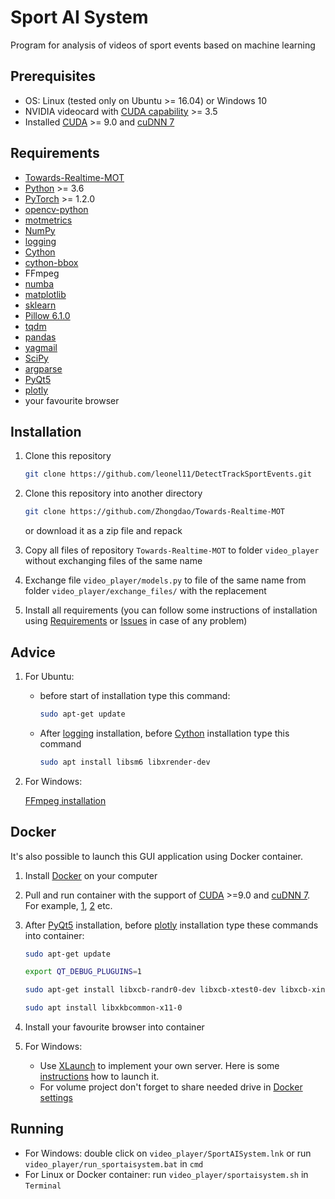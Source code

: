 # Sport AI System

Program for analysis of videos of sport events based on machine learning

## Prerequisites

* OS: Linux (tested only on Ubuntu >= 16.04) or Windows 10
* NVIDIA videocard with [CUDA capability](https://developer.nvidia.com/cuda-gpus) >= 3.5
* Installed [CUDA](https://developer.nvidia.com/cuda-toolkit) >= 9.0 and [cuDNN 7](https://docs.nvidia.com/deeplearning/sdk/cudnn-install/index.html)

## Requirements

* [Towards-Realtime-MOT](https://github.com/Zhongdao/Towards-Realtime-MOT)
* [Python](https://www.python.org/downloads/) >= 3.6
* [PyTorch](https://pytorch.org) >= 1.2.0
* [opencv-python](https://pypi.org/project/opencv-python)
* [motmetrics](https://pypi.org/project/motmetrics)
* [NumPy](pypi.org/project/numpy)
* [logging](https://pypi.org/project/logging)
* [Cython](https://pypi.org/project/Cython)
* [cython-bbox](https://pypi.org/project/cython-bbox)
* FFmpeg
* [numba](http://numba.pydata.org)
* [matplotlib](https://matplotlib.org/index.html)
* [sklearn](https://scikit-learn.org/stable/)
* [Pillow 6.1.0](https://pypi.org/project/Pillow/6.1.0/)
* [tqdm](https://github.com/tqdm/tqdm)
* [pandas](https://pypi.org/project/pandas)
* [yagmail](https://pypi.org/project/yagmail)
* [SciPy](https://www.scipy.org/install.html)
* [argparse](https://pypi.org/project/argparse)
* [PyQt5](https://pypi.org/project/PyQt5)
* [plotly](https://plotly.com/python/getting-started/)
* your favourite browser

## Installation

1. Clone this repository
    ```bash
    git clone https://github.com/leonel11/DetectTrackSportEvents.git
    ```
    
2. Clone this repository into another directory
    ```bash
    git clone https://github.com/Zhongdao/Towards-Realtime-MOT
    ```
    or download it as a zip file and repack
    
3. Copy all files of repository `Towards-Realtime-MOT` to folder `video_player` without exchanging files of the same name

4. Exchange file `video_player/models.py` to file of the same name from folder `video_player/exchange_files/` with the replacement

5. Install all requirements (you can follow some instructions of installation using [Requirements](https://github.com/Zhongdao/Towards-Realtime-MOT#requirements) or [Issues](https://github.com/Zhongdao/Towards-Realtime-MOT/issues) in case of any problem)

## Advice

1. For Ubuntu:
    * before start of installation type this command:
        ```bash
        sudo apt-get update
        ```
    * After [logging](https://pypi.org/project/logging) installation, before [Cython](https://pypi.org/project/Cython) installation type this command
        ```bash
        sudo apt install libsm6 libxrender-dev
        ```
2. For Windows:

    [FFmpeg installation](https://ru.wikihow.com/установить-программу-FFmpeg-в-Windows)

## Docker

It's also possible to launch this GUI application using Docker container.

1. Install [Docker](https://www.docker.com) on your computer

2. Pull and run container with the support of [CUDA](https://developer.nvidia.com/cuda-toolkit) >=9.0 and [cuDNN 7](https://docs.nvidia.com/deeplearning/sdk/cudnn-install/index.html). For example, [1](https://hub.docker.com/layers/pytorch/pytorch/1.3-cuda10.1-cudnn7-devel/images/sha256-d22bdcc867e24da67947104cce925c9be6544e0e86a10421785f98cfceda718e?context=explore), [2](https://hub.docker.com/layers/nvidia/cuda/9.0-cudnn7-devel-ubuntu16.04/images/sha256-e397c6942183d042fc7c8ee449f233592f26de7509cb833818d90e6fa6de4d81?context=explore) etc.

3. After [PyQt5](https://pypi.org/project/PyQt5) installation, before [plotly](https://plotly.com/python/getting-started/) installation type these commands into container:
    ```bash
    sudo apt-get update
    
    export QT_DEBUG_PLUGUINS=1
    
    sudo apt-get install libxcb-randr0-dev libxcb-xtest0-dev libxcb-xinerama0-dev libxcb-shape0-dev libxcb-xkb-dev
    
    sudo apt install libxkbcommon-x11-0
    ```
4. Install your favourite browser into container

5. For Windows:
    * Use [XLaunch](https://sourceforge.net/projects/vcxsrv/) to implement your own server. Here is some [instructions](https://dev.to/darksmile92/run-gui-app-in-linux-docker-container-on-windows-host-4kde) how to launch it.
    * For volume project don't forget to share needed drive in [Docker settings](https://token2shell.com/howto/docker/sharing-windows-folders-with-containers/)

## Running

* For Windows: double click on `video_player/SportAISystem.lnk` or run `video_player/run_sportaisystem.bat` in `cmd`
* For Linux or Docker container: run `video_player/sportaisystem.sh` in `Terminal`